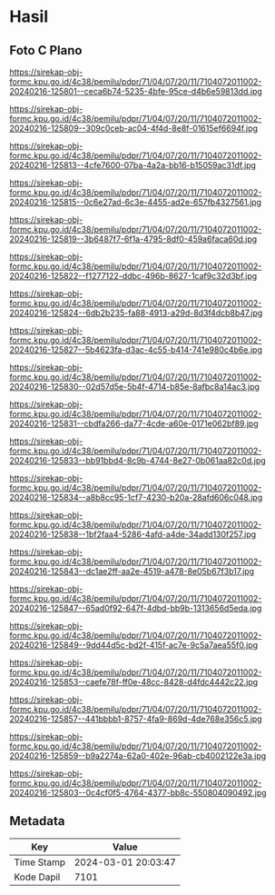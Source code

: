 # Hasil

## Foto C Plano

https://sirekap-obj-formc.kpu.go.id/4c38/pemilu/pdpr/71/04/07/20/11/7104072011002-20240216-125801--ceca6b74-5235-4bfe-95ce-d4b6e59813dd.jpg

https://sirekap-obj-formc.kpu.go.id/4c38/pemilu/pdpr/71/04/07/20/11/7104072011002-20240216-125809--309c0ceb-ac04-4f4d-8e8f-01615ef6694f.jpg

https://sirekap-obj-formc.kpu.go.id/4c38/pemilu/pdpr/71/04/07/20/11/7104072011002-20240216-125813--4cfe7600-07ba-4a2a-bb16-b15059ac31df.jpg

https://sirekap-obj-formc.kpu.go.id/4c38/pemilu/pdpr/71/04/07/20/11/7104072011002-20240216-125815--0c6e27ad-6c3e-4455-ad2e-657fb4327561.jpg

https://sirekap-obj-formc.kpu.go.id/4c38/pemilu/pdpr/71/04/07/20/11/7104072011002-20240216-125819--3b6487f7-6f1a-4795-8df0-459a6faca60d.jpg

https://sirekap-obj-formc.kpu.go.id/4c38/pemilu/pdpr/71/04/07/20/11/7104072011002-20240216-125822--f1277122-ddbc-496b-8627-1caf9c32d3bf.jpg

https://sirekap-obj-formc.kpu.go.id/4c38/pemilu/pdpr/71/04/07/20/11/7104072011002-20240216-125824--6db2b235-fa88-4913-a29d-8d3f4dcb8b47.jpg

https://sirekap-obj-formc.kpu.go.id/4c38/pemilu/pdpr/71/04/07/20/11/7104072011002-20240216-125827--5b4623fa-d3ac-4c55-b414-741e980c4b6e.jpg

https://sirekap-obj-formc.kpu.go.id/4c38/pemilu/pdpr/71/04/07/20/11/7104072011002-20240216-125830--02d57d5e-5b4f-4714-b85e-8afbc8a14ac3.jpg

https://sirekap-obj-formc.kpu.go.id/4c38/pemilu/pdpr/71/04/07/20/11/7104072011002-20240216-125831--cbdfa266-da77-4cde-a60e-0171e062bf89.jpg

https://sirekap-obj-formc.kpu.go.id/4c38/pemilu/pdpr/71/04/07/20/11/7104072011002-20240216-125833--bb91bbd4-8c9b-4744-8e27-0b061aa82c0d.jpg

https://sirekap-obj-formc.kpu.go.id/4c38/pemilu/pdpr/71/04/07/20/11/7104072011002-20240216-125834--a8b8cc95-1cf7-4230-b20a-28afd606c048.jpg

https://sirekap-obj-formc.kpu.go.id/4c38/pemilu/pdpr/71/04/07/20/11/7104072011002-20240216-125838--1bf2faa4-5286-4afd-a4de-34add130f257.jpg

https://sirekap-obj-formc.kpu.go.id/4c38/pemilu/pdpr/71/04/07/20/11/7104072011002-20240216-125843--dc1ae2ff-aa2e-4519-a478-8e05b67f3b17.jpg

https://sirekap-obj-formc.kpu.go.id/4c38/pemilu/pdpr/71/04/07/20/11/7104072011002-20240216-125847--65ad0f92-647f-4dbd-bb9b-1313656d5eda.jpg

https://sirekap-obj-formc.kpu.go.id/4c38/pemilu/pdpr/71/04/07/20/11/7104072011002-20240216-125849--9dd44d5c-bd2f-415f-ac7e-9c5a7aea55f0.jpg

https://sirekap-obj-formc.kpu.go.id/4c38/pemilu/pdpr/71/04/07/20/11/7104072011002-20240216-125853--caefe78f-ff0e-48cc-8428-d4fdc4442c22.jpg

https://sirekap-obj-formc.kpu.go.id/4c38/pemilu/pdpr/71/04/07/20/11/7104072011002-20240216-125857--441bbbb1-8757-4fa9-869d-4de768e356c5.jpg

https://sirekap-obj-formc.kpu.go.id/4c38/pemilu/pdpr/71/04/07/20/11/7104072011002-20240216-125859--b9a2274a-62a0-402e-96ab-cb4002122e3a.jpg

https://sirekap-obj-formc.kpu.go.id/4c38/pemilu/pdpr/71/04/07/20/11/7104072011002-20240216-125803--0c4cf0f5-4764-4377-bb8c-550804090492.jpg


## Metadata

| Key        | Value               |
| ---------- | ------------------- |
| Time Stamp | 2024-03-01 20:03:47 |
| Kode Dapil | 7101                |



